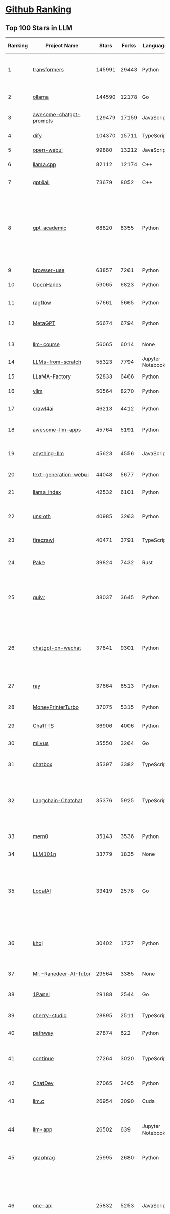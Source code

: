[Github Ranking](../README.md)
==========

## Top 100 Stars in LLM

| Ranking | Project Name | Stars | Forks | Language | Open Issues | Description | Last Commit |
| ------- | ------------ | ----- | ----- | -------- | ----------- | ----------- | ----------- |
| 1 | [transformers](https://github.com/huggingface/transformers) | 145991 | 29443 | Python | 1055 | 🤗 Transformers: the model-definition framework for state-of-the-art machine learning models in text, vision, audio, and multimodal models, for both inference and training.  | 2025-06-23T19:33:10Z |
| 2 | [ollama](https://github.com/ollama/ollama) | 144590 | 12178 | Go | 1585 | Get up and running with Llama 3.3, DeepSeek-R1, Phi-4, Gemma 3, Mistral Small 3.1 and other large language models. | 2025-06-24T03:24:27Z |
| 3 | [awesome-chatgpt-prompts](https://github.com/f/awesome-chatgpt-prompts) | 129479 | 17159 | JavaScript | 0 | This repo includes ChatGPT prompt curation to use ChatGPT and other LLM tools better. | 2025-06-18T17:50:37Z |
| 4 | [dify](https://github.com/langgenius/dify) | 104370 | 15711 | TypeScript | 664 | Production-ready platform for agentic workflow development. | 2025-06-24T03:22:04Z |
| 5 | [open-webui](https://github.com/open-webui/open-webui) | 99880 | 13212 | JavaScript | 165 | User-friendly AI Interface (Supports Ollama, OpenAI API, ...) | 2025-06-23T09:12:44Z |
| 6 | [llama.cpp](https://github.com/ggml-org/llama.cpp) | 82112 | 12174 | C++ | 304 | LLM inference in C/C++ | 2025-06-24T00:09:51Z |
| 7 | [gpt4all](https://github.com/nomic-ai/gpt4all) | 73679 | 8052 | C++ | 688 | GPT4All: Run Local LLMs on Any Device. Open-source and available for commercial use. | 2025-05-27T20:05:19Z |
| 8 | [gpt_academic](https://github.com/binary-husky/gpt_academic) | 68820 | 8355 | Python | 259 | 为GPT/GLM等LLM大语言模型提供实用化交互接口，特别优化论文阅读/润色/写作体验，模块化设计，支持自定义快捷按钮&函数插件，支持Python和C++等项目剖析&自译解功能，PDF/LaTex论文翻译&总结功能，支持并行问询多种LLM模型，支持chatglm3等本地模型。接入通义千问, deepseekcoder, 讯飞星火, 文心一言, llama2, rwkv, claude2, moss等。 | 2025-06-22T17:12:11Z |
| 9 | [browser-use](https://github.com/browser-use/browser-use) | 63857 | 7261 | Python | 439 | 🌐 Make websites accessible for AI agents. Automate tasks online with ease. | 2025-06-24T00:02:41Z |
| 10 | [OpenHands](https://github.com/All-Hands-AI/OpenHands) | 59065 | 6823 | Python | 276 | 🙌 OpenHands: Code Less, Make More | 2025-06-24T03:03:50Z |
| 11 | [ragflow](https://github.com/infiniflow/ragflow) | 57661 | 5665 | Python | 2278 | RAGFlow is an open-source RAG (Retrieval-Augmented Generation) engine based on deep document understanding. | 2025-06-24T03:33:01Z |
| 12 | [MetaGPT](https://github.com/FoundationAgents/MetaGPT) | 56674 | 6794 | Python | 26 | 🌟 The Multi-Agent Framework: First AI Software Company, Towards Natural Language Programming | 2025-06-13T14:15:25Z |
| 13 | [llm-course](https://github.com/mlabonne/llm-course) | 56065 | 6014 | None | 53 | Course to get into Large Language Models (LLMs) with roadmaps and Colab notebooks. | 2025-06-04T16:09:23Z |
| 14 | [LLMs-from-scratch](https://github.com/rasbt/LLMs-from-scratch) | 55323 | 7794 | Jupyter Notebook | 2 | Implement a ChatGPT-like LLM in PyTorch from scratch, step by step | 2025-06-23T23:33:04Z |
| 15 | [LLaMA-Factory](https://github.com/hiyouga/LLaMA-Factory) | 52833 | 6466 | Python | 499 | Unified Efficient Fine-Tuning of 100+ LLMs & VLMs (ACL 2024) | 2025-06-23T09:56:50Z |
| 16 | [vllm](https://github.com/vllm-project/vllm) | 50564 | 8270 | Python | 1902 | A high-throughput and memory-efficient inference and serving engine for LLMs | 2025-06-24T00:59:41Z |
| 17 | [crawl4ai](https://github.com/unclecode/crawl4ai) | 46213 | 4412 | Python | 160 | 🚀🤖 Crawl4AI: Open-source LLM Friendly Web Crawler & Scraper. Don't be shy, join here: https://discord.gg/jP8KfhDhyN | 2025-06-18T17:05:57Z |
| 18 | [awesome-llm-apps](https://github.com/Shubhamsaboo/awesome-llm-apps) | 45764 | 5191 | Python | 3 | Collection of awesome LLM apps with AI Agents and RAG using OpenAI, Anthropic, Gemini and opensource models. | 2025-06-24T01:52:04Z |
| 19 | [anything-llm](https://github.com/Mintplex-Labs/anything-llm) | 45623 | 4556 | JavaScript | 273 | The all-in-one Desktop & Docker AI application with built-in RAG, AI agents, No-code agent builder, MCP compatibility,  and more. | 2025-06-24T00:57:52Z |
| 20 | [text-generation-webui](https://github.com/oobabooga/text-generation-webui) | 44048 | 5677 | Python | 2545 | LLM UI with advanced features, easy setup, and multiple backend support. | 2025-06-23T03:44:59Z |
| 21 | [llama_index](https://github.com/run-llama/llama_index) | 42532 | 6101 | Python | 235 | LlamaIndex is the leading framework for building LLM-powered agents over your data. | 2025-06-24T03:12:12Z |
| 22 | [unsloth](https://github.com/unslothai/unsloth) | 40985 | 3263 | Python | 801 | Fine-tuning & Reinforcement Learning for LLMs. 🦥 Train Qwen3, Llama 4, DeepSeek-R1, Gemma 3, TTS 2x faster with 70% less VRAM. | 2025-06-24T01:57:55Z |
| 23 | [firecrawl](https://github.com/mendableai/firecrawl) | 40471 | 3791 | TypeScript | 141 | 🔥 Turn entire websites into LLM-ready markdown or structured data. Scrape, crawl and extract with a single API. | 2025-06-24T00:56:57Z |
| 24 | [Pake](https://github.com/tw93/Pake) | 39824 | 7432 | Rust | 64 | 🤱🏻 Turn any webpage into a desktop app with Rust.  🤱🏻 利用 Rust 轻松构建轻量级多端桌面应用 | 2025-03-25T12:35:16Z |
| 25 | [quivr](https://github.com/QuivrHQ/quivr) | 38037 | 3645 | Python | 1 | Opiniated RAG for integrating GenAI in your apps 🧠   Focus on your product rather than the RAG. Easy integration in existing products with customisation!  Any LLM: GPT4, Groq, Llama. Any Vectorstore: PGVector, Faiss. Any Files. Anyway you want.  | 2025-06-23T15:18:04Z |
| 26 | [chatgpt-on-wechat](https://github.com/zhayujie/chatgpt-on-wechat) | 37841 | 9301 | Python | 294 | 基于大模型搭建的聊天机器人，同时支持 微信公众号、企业微信应用、飞书、钉钉 等接入，可选择ChatGPT/Claude/DeepSeek/文心一言/讯飞星火/通义千问/ Gemini/GLM-4/Kimi/LinkAI，能处理文本、语音和图片，访问操作系统和互联网，支持基于自有知识库进行定制企业智能客服。 | 2025-06-15T09:44:55Z |
| 27 | [ray](https://github.com/ray-project/ray) | 37664 | 6513 | Python | 3818 | Ray is an AI compute engine. Ray consists of a core distributed runtime and a set of AI Libraries for accelerating ML workloads. | 2025-06-24T03:49:22Z |
| 28 | [MoneyPrinterTurbo](https://github.com/harry0703/MoneyPrinterTurbo) | 37075 | 5315 | Python | 165 | 利用AI大模型，一键生成高清短视频 Generate short videos with one click using AI LLM. | 2025-06-11T06:34:54Z |
| 29 | [ChatTTS](https://github.com/2noise/ChatTTS) | 36906 | 4006 | Python | 57 | A generative speech model for daily dialogue. | 2025-05-23T13:00:56Z |
| 30 | [milvus](https://github.com/milvus-io/milvus) | 35550 | 3264 | Go | 662 | Milvus is a high-performance, cloud-native vector database built for scalable vector ANN search | 2025-06-24T02:42:40Z |
| 31 | [chatbox](https://github.com/chatboxai/chatbox) | 35397 | 3382 | TypeScript | 726 | User-friendly Desktop Client App for AI Models/LLMs (GPT, Claude, Gemini, Ollama...) | 2025-06-17T08:08:07Z |
| 32 | [Langchain-Chatchat](https://github.com/chatchat-space/Langchain-Chatchat) | 35376 | 5925 | TypeScript | 167 | Langchain-Chatchat（原Langchain-ChatGLM）基于 Langchain 与 ChatGLM, Qwen 与 Llama 等语言模型的 RAG 与 Agent 应用 \| Langchain-Chatchat (formerly langchain-ChatGLM), local knowledge based LLM (like ChatGLM, Qwen and Llama) RAG and Agent app with langchain  | 2025-03-25T15:45:51Z |
| 33 | [mem0](https://github.com/mem0ai/mem0) | 35143 | 3536 | Python | 348 | Memory for AI Agents; Announcing OpenMemory MCP - local and secure memory management. | 2025-06-23T23:33:35Z |
| 34 | [LLM101n](https://github.com/karpathy/LLM101n) | 33779 | 1835 | None | 0 | LLM101n: Let's build a Storyteller | 2024-08-01T01:20:33Z |
| 35 | [LocalAI](https://github.com/mudler/LocalAI) | 33419 | 2578 | Go | 459 | :robot: The free, Open Source alternative to OpenAI, Claude and others. Self-hosted and local-first. Drop-in replacement for OpenAI,  running on consumer-grade hardware. No GPU required. Runs gguf, transformers, diffusers and many more models architectures. Features: Generate Text, Audio, Video, Images, Voice Cloning, Distributed, P2P inference | 2025-06-23T22:45:32Z |
| 36 | [khoj](https://github.com/khoj-ai/khoj) | 30402 | 1727 | Python | 76 | Your AI second brain. Self-hostable. Get answers from the web or your docs. Build custom agents, schedule automations, do deep research. Turn any online or local LLM into your personal, autonomous AI (gpt, claude, gemini, llama, qwen, mistral). Get started - free. | 2025-06-20T22:10:05Z |
| 37 | [Mr.-Ranedeer-AI-Tutor](https://github.com/JushBJJ/Mr.-Ranedeer-AI-Tutor) | 29564 | 3385 | None | 13 | A GPT-4 AI Tutor Prompt for customizable personalized learning experiences. | 2025-06-14T06:58:48Z |
| 38 | [1Panel](https://github.com/1Panel-dev/1Panel) | 29188 | 2544 | Go | 600 | 🔥 1Panel provides an intuitive web interface and MCP Server to manage websites, files, containers, databases, and LLMs on a Linux server. | 2025-06-24T03:51:30Z |
| 39 | [cherry-studio](https://github.com/CherryHQ/cherry-studio) | 28895 | 2511 | TypeScript | 748 | 🍒 Cherry Studio is a desktop client that supports for multiple LLM providers. | 2025-06-23T20:01:05Z |
| 40 | [pathway](https://github.com/pathwaycom/pathway) | 27874 | 622 | Python | 43 | Python ETL framework for stream processing, real-time analytics, LLM pipelines, and RAG. | 2025-06-24T03:41:35Z |
| 41 | [continue](https://github.com/continuedev/continue) | 27264 | 3020 | TypeScript | 909 | ⏩ Create, share, and use custom AI code assistants with our open-source IDE extensions and hub of models, rules, prompts, docs, and other building blocks | 2025-06-24T02:02:23Z |
| 42 | [ChatDev](https://github.com/OpenBMB/ChatDev) | 27065 | 3405 | Python | 22 | Create Customized Software using Natural Language Idea (through LLM-powered Multi-Agent Collaboration) | 2025-06-05T23:58:06Z |
| 43 | [llm.c](https://github.com/karpathy/llm.c) | 26954 | 3090 | Cuda | 86 | LLM training in simple, raw C/CUDA | 2025-05-10T23:27:57Z |
| 44 | [llm-app](https://github.com/pathwaycom/llm-app) | 26502 | 639 | Jupyter Notebook | 5 | Ready-to-run cloud templates for RAG, AI pipelines, and enterprise search with live data. 🐳Docker-friendly.⚡Always in sync with Sharepoint, Google Drive, S3, Kafka, PostgreSQL, real-time data APIs, and more. | 2025-05-16T07:58:43Z |
| 45 | [graphrag](https://github.com/microsoft/graphrag) | 25995 | 2680 | Python | 134 | A modular graph-based Retrieval-Augmented Generation (RAG) system | 2025-06-23T22:38:11Z |
| 46 | [one-api](https://github.com/songquanpeng/one-api) | 25832 | 5253 | JavaScript | 860 | LLM API 管理 & 分发系统，支持 OpenAI、Azure、Anthropic Claude、Google Gemini、DeepSeek、字节豆包、ChatGLM、文心一言、讯飞星火、通义千问、360 智脑、腾讯混元等主流模型，统一 API 适配，可用于 key 管理与二次分发。单可执行文件，提供 Docker 镜像，一键部署，开箱即用。LLM API management & key redistribution system, unifying multiple providers under a single API. Single binary, Docker-ready, with an English UI. | 2025-02-21T11:30:22Z |
| 47 | [composio](https://github.com/ComposioHQ/composio) | 25541 | 4420 | Python | 42 | Composio equips your AI agents & LLMs with 100+ high-quality integrations via function calling | 2025-06-24T00:25:50Z |
| 48 | [semantic-kernel](https://github.com/microsoft/semantic-kernel) | 25146 | 3979 | C# | 436 | Integrate cutting-edge LLM technology quickly and easily into your apps | 2025-06-23T23:12:53Z |
| 49 | [FastGPT](https://github.com/labring/FastGPT) | 24850 | 6398 | TypeScript | 552 | FastGPT is a knowledge-based platform built on the LLMs, offers a comprehensive suite of out-of-the-box capabilities such as data processing, RAG retrieval, and visual AI workflow orchestration, letting you easily develop and deploy complex question-answering systems without the need for extensive setup or configuration. | 2025-06-23T15:23:22Z |
| 50 | [void](https://github.com/voideditor/void) | 24727 | 1641 | TypeScript | 202 | None | 2025-06-23T08:05:25Z |
| 51 | [storm](https://github.com/stanford-oval/storm) | 24629 | 2209 | Python | 48 | An LLM-powered knowledge curation system that researches a topic and generates a full-length report with citations. | 2025-05-02T22:44:16Z |
| 52 | [litellm](https://github.com/BerriAI/litellm) | 24471 | 3283 | Python | 873 | Python SDK, Proxy Server (LLM Gateway) to call 100+ LLM APIs in OpenAI format - [Bedrock, Azure, OpenAI, VertexAI, Cohere, Anthropic, Sagemaker, HuggingFace, Replicate, Groq] | 2025-06-24T03:34:28Z |
| 53 | [JARVIS](https://github.com/microsoft/JARVIS) | 24193 | 2031 | Python | 79 | JARVIS, a system to connect LLMs with ML community. Paper: https://arxiv.org/pdf/2303.17580.pdf | 2024-09-26T06:43:22Z |
| 54 | [Awesome-LLM](https://github.com/Hannibal046/Awesome-LLM) | 23914 | 2014 | None | 8 | Awesome-LLM: a curated list of Large Language Model | 2025-05-09T10:06:31Z |
| 55 | [gin-vue-admin](https://github.com/flipped-aurora/gin-vue-admin) | 23078 | 6734 | Go | 21 | 🚀Vite+Vue3+Gin拥有AI辅助的基础开发平台，支持TS和JS混用。它集成了JWT鉴权、权限管理、动态路由、显隐可控组件、分页封装、多点登录拦截、资源权限、上传下载、代码生成器、表单生成器和可配置的导入导出等开发必备功能。 | 2025-06-22T21:46:36Z |
| 56 | [llamafile](https://github.com/Mozilla-Ocho/llamafile) | 22648 | 1191 | C++ | 152 | Distribute and run LLMs with a single file. | 2025-05-14T22:23:40Z |
| 57 | [gpt-researcher](https://github.com/assafelovic/gpt-researcher) | 22037 | 2894 | Python | 103 | LLM based autonomous agent that conducts deep local and web research on any topic and generates a long report with citations. | 2025-06-16T21:05:43Z |
| 58 | [CopilotKit](https://github.com/CopilotKit/CopilotKit) | 21469 | 2916 | TypeScript | 155 | React UI + elegant infrastructure for AI Copilots, AI chatbots, and in-app AI agents. The Agentic last-mile 🪁 | 2025-06-24T02:00:28Z |
| 59 | [unilm](https://github.com/microsoft/unilm) | 21432 | 2639 | Python | 629 | Large-scale Self-supervised Pre-training Across Tasks, Languages, and Modalities | 2025-06-03T09:54:32Z |
| 60 | [haystack](https://github.com/deepset-ai/haystack) | 21249 | 2227 | Python | 115 | AI orchestration framework to build customizable, production-ready LLM applications. Connect components (models, vector DBs, file converters) to pipelines or agents that can interact with your data. With advanced retrieval methods, it's best suited for building RAG, question answering, semantic search or conversational agent chatbots. | 2025-06-23T16:08:16Z |
| 61 | [mlc-llm](https://github.com/mlc-ai/mlc-llm) | 20849 | 1754 | Python | 274 | Universal LLM Deployment Engine with ML Compilation | 2025-06-23T18:28:29Z |
| 62 | [pandas-ai](https://github.com/sinaptik-ai/pandas-ai) | 20710 | 1982 | Python | 14 | Chat with your database or your datalake (SQL, CSV, parquet). PandasAI makes data analysis conversational using LLMs and RAG. | 2025-06-18T10:51:50Z |
| 63 | [Awesome-Chinese-LLM](https://github.com/HqWu-HITCS/Awesome-Chinese-LLM) | 20448 | 1962 | None | 5 | 整理开源的中文大语言模型，以规模较小、可私有化部署、训练成本较低的模型为主，包括底座模型，垂直领域微调及应用，数据集与教程等。 | 2025-05-19T06:11:57Z |
| 64 | [gitleaks](https://github.com/gitleaks/gitleaks) | 20330 | 1628 | Go | 205 | Find secrets with Gitleaks 🔑 | 2025-06-16T14:37:32Z |
| 65 | [architecture.of.internet-product](https://github.com/davideuler/architecture.of.internet-product) | 20294 | 4688 | HTML | 3 | 互联网公司技术架构，微信/淘宝/微博/腾讯/阿里/美团点评/百度/OpenAI/Google/Facebook/Amazon/eBay的架构，欢迎PR补充 | 2024-02-17T12:02:24Z |
| 66 | [BitNet](https://github.com/microsoft/BitNet) | 20274 | 1519 | Python | 110 | Official inference framework for 1-bit LLMs | 2025-06-03T06:14:20Z |
| 67 | [Scrapegraph-ai](https://github.com/ScrapeGraphAI/Scrapegraph-ai) | 20075 | 1710 | Python | 14 | Python scraper based on AI | 2025-06-21T11:10:53Z |
| 68 | [llm-cookbook](https://github.com/datawhalechina/llm-cookbook) | 20043 | 2414 | Jupyter Notebook | 2 | 面向开发者的 LLM 入门教程，吴恩达大模型系列课程中文版 | 2025-06-12T14:48:07Z |
| 69 | [self-llm](https://github.com/datawhalechina/self-llm) | 19296 | 1990 | Jupyter Notebook | 135 | 《开源大模型食用指南》针对中国宝宝量身打造的基于Linux环境快速微调（全参数/Lora）、部署国内外开源大模型（LLM）/多模态大模型（MLLM）教程 | 2025-06-12T08:55:06Z |
| 70 | [agenticSeek](https://github.com/Fosowl/agenticSeek) | 19235 | 1870 | Python | 21 | Fully Local Manus AI. No APIs, No $200 monthly bills. Enjoy an autonomous agent that thinks, browses the web, and code for the sole cost of electricity. 🔔 Official updates only via twitter @Martin993886460 (Beware of fake) | 2025-06-22T13:40:43Z |
| 71 | [Chinese-LLaMA-Alpaca](https://github.com/ymcui/Chinese-LLaMA-Alpaca) | 18864 | 1892 | Python | 1 | 中文LLaMA&Alpaca大语言模型+本地CPU/GPU训练部署 (Chinese LLaMA & Alpaca LLMs) | 2024-04-30T04:28:38Z |
| 72 | [peft](https://github.com/huggingface/peft) | 18840 | 1924 | Python | 25 | 🤗 PEFT: State-of-the-art Parameter-Efficient Fine-Tuning. | 2025-06-23T15:39:40Z |
| 73 | [llm-action](https://github.com/liguodongiot/llm-action) | 18748 | 2233 | HTML | 15 | 本项目旨在分享大模型相关技术原理以及实战经验（大模型工程化、大模型应用落地） | 2025-06-22T12:26:02Z |
| 74 | [Qwen](https://github.com/QwenLM/Qwen) | 18547 | 1520 | Python | 7 | The official repo of Qwen (通义千问) chat & pretrained large language model proposed by Alibaba Cloud. | 2025-06-16T08:59:28Z |
| 75 | [vanna](https://github.com/vanna-ai/vanna) | 18320 | 1657 | Python | 185 | 🤖 Chat with your SQL database 📊. Accurate Text-to-SQL Generation via LLMs using RAG 🔄. | 2025-04-10T03:18:09Z |
| 76 | [crawlee](https://github.com/apify/crawlee) | 18005 | 840 | TypeScript | 129 | Crawlee—A web scraping and browser automation library for Node.js to build reliable crawlers. In JavaScript and TypeScript. Extract data for AI, LLMs, RAG, or GPTs. Download HTML, PDF, JPG, PNG, and other files from websites. Works with Puppeteer, Playwright, Cheerio, JSDOM, and raw HTTP. Both headful and headless mode. With proxy rotation. | 2025-06-23T15:21:08Z |
| 77 | [RAG_Techniques](https://github.com/NirDiamant/RAG_Techniques) | 17925 | 1794 | Jupyter Notebook | 1 | This repository showcases various advanced techniques for Retrieval-Augmented Generation (RAG) systems. RAG systems combine information retrieval with generative models to provide accurate and contextually rich responses. | 2025-06-17T16:08:24Z |
| 78 | [LightRAG](https://github.com/HKUDS/LightRAG) | 17741 | 2482 | Python | 346 | "LightRAG: Simple and Fast Retrieval-Augmented Generation" | 2025-06-24T03:33:21Z |
| 79 | [agentic](https://github.com/transitive-bullshit/agentic) | 17681 | 2231 | TypeScript | 11 | AI agent stdlib that works with any LLM and TypeScript AI SDK. | 2025-06-20T02:55:01Z |
| 80 | [llama-cookbook](https://github.com/meta-llama/llama-cookbook) | 17519 | 2531 | Jupyter Notebook | 21 | Welcome to the Llama Cookbook! This is your go to guide for Building with Llama: Getting started with Inference, Fine-Tuning, RAG. We also show you how to solve end to end problems using Llama model family and using them on various provider services   | 2025-06-23T10:06:12Z |
| 81 | [Janus](https://github.com/deepseek-ai/Janus) | 17391 | 2238 | Python | 151 | Janus-Series: Unified Multimodal Understanding and Generation Models | 2025-02-01T07:58:29Z |
| 82 | [repomix](https://github.com/yamadashy/repomix) | 17129 | 750 | TypeScript | 94 | 📦 Repomix is a powerful tool that packs your entire repository into a single, AI-friendly file. Perfect for when you need to feed your codebase to Large Language Models (LLMs) or other AI tools like Claude, ChatGPT, DeepSeek, Perplexity, Gemini, Gemma, Llama, Grok, and more. | 2025-06-23T15:54:07Z |
| 83 | [letta](https://github.com/letta-ai/letta) | 17002 | 1764 | Python | 23 | Letta (formerly MemGPT) is the stateful agents framework with memory, reasoning, and context management. | 2025-06-21T01:03:58Z |
| 84 | [MaxKB](https://github.com/1Panel-dev/MaxKB) | 16888 | 2184 | Python | 150 | 💬 MaxKB is an open-source AI assistant for enterprise. It seamlessly integrates RAG pipelines, supports robust workflows, and provides MCP tool-use capabilities. | 2025-06-24T03:46:57Z |
| 85 | [DB-GPT](https://github.com/eosphoros-ai/DB-GPT) | 16819 | 2315 | Python | 402 | AI Native Data App Development framework with AWEL(Agentic Workflow Expression Language) and Agents | 2025-06-23T06:43:06Z |
| 86 | [SuperAGI](https://github.com/TransformerOptimus/SuperAGI) | 16448 | 2014 | Python | 145 | <⚡️> SuperAGI - A dev-first open source autonomous AI agent framework. Enabling developers to build, manage & run useful autonomous agents quickly and reliably. | 2025-01-22T22:14:07Z |
| 87 | [evals](https://github.com/openai/evals) | 16430 | 2740 | Python | 99 | Evals is a framework for evaluating LLMs and LLM systems, and an open-source registry of benchmarks. | 2024-12-18T22:09:47Z |
| 88 | [SWE-agent](https://github.com/SWE-agent/SWE-agent) | 16405 | 1686 | Python | 36 | SWE-agent takes a GitHub issue and tries to automatically fix it, using your LM of choice. It can also be employed for offensive cybersecurity or competitive coding challenges. [NeurIPS 2024]  | 2025-06-23T20:45:08Z |
| 89 | [RagaAI-Catalyst](https://github.com/raga-ai-hub/RagaAI-Catalyst) | 16183 | 3767 | Python | 8 | Python SDK for Agent AI Observability, Monitoring and Evaluation Framework. Includes features like agent, llm and tools tracing, debugging multi-agentic system, self-hosted dashboard and advanced analytics with timeline and execution graph view  | 2025-06-23T05:59:18Z |
| 90 | [kubesphere](https://github.com/kubesphere/kubesphere) | 16102 | 2222 | Go | 474 | The container platform tailored for Kubernetes multi-cloud, datacenter, and edge management ⎈ 🖥 ☁️ | 2025-06-13T01:48:48Z |
| 91 | [web-llm](https://github.com/mlc-ai/web-llm) | 15739 | 1031 | TypeScript | 109 | High-performance In-browser LLM Inference Engine  | 2025-05-05T03:17:42Z |
| 92 | [ChatGLM2-6B](https://github.com/THUDM/ChatGLM2-6B) | 15724 | 1837 | Python | 430 | ChatGLM2-6B: An Open Bilingual Chat LLM \| 开源双语对话语言模型 | 2024-06-27T04:05:08Z |
| 93 | [suna](https://github.com/kortix-ai/suna) | 15722 | 2379 | TypeScript | 145 | Suna - Open Source Generalist AI Agent | 2025-06-23T16:19:12Z |
| 94 | [DocsGPT](https://github.com/arc53/DocsGPT) | 15722 | 1671 | TypeScript | 21 | DocsGPT is an open-source genAI tool that helps users get reliable answers from knowledge source, while avoiding hallucinations. It enables private and reliable information retrieval, with tooling and agentic system capability built in. | 2025-06-24T00:13:45Z |
| 95 | [SillyTavern](https://github.com/SillyTavern/SillyTavern) | 15516 | 3463 | JavaScript | 268 | LLM Frontend for Power Users. | 2025-06-23T21:38:14Z |
| 96 | [ChuanhuChatGPT](https://github.com/GaiZhenbiao/ChuanhuChatGPT) | 15413 | 2278 | Python | 122 | GUI for ChatGPT API and many LLMs. Supports agents, file-based QA, GPT finetuning and query with web search. All with a neat UI. | 2025-03-13T09:36:38Z |
| 97 | [sglang](https://github.com/sgl-project/sglang) | 15400 | 2168 | Python | 480 | SGLang is a fast serving framework for large language models and vision language models. | 2025-06-24T03:35:12Z |
| 98 | [ai](https://github.com/vercel/ai) | 15141 | 2421 | TypeScript | 582 | The AI Toolkit for TypeScript. From the creators of Next.js, the AI SDK is a free open-source library for building AI-powered applications and agents  | 2025-06-24T03:04:14Z |
| 99 | [screenpipe](https://github.com/mediar-ai/screenpipe) | 15106 | 1136 | TypeScript | 167 | AI app store powered by 24/7 desktop history.  open source \| 100% local \| dev friendly \| 24/7 screen, mic recording | 2025-06-06T02:55:26Z |
| 100 | [goose](https://github.com/block/goose) | 15085 | 1229 | Rust | 224 | an open source, extensible AI agent that goes beyond code suggestions - install, execute, edit, and test with any LLM | 2025-06-24T01:41:12Z |

